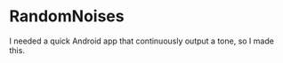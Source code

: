 RandomNoises
============

I needed a quick Android app that continuously output a tone, so I made this.
